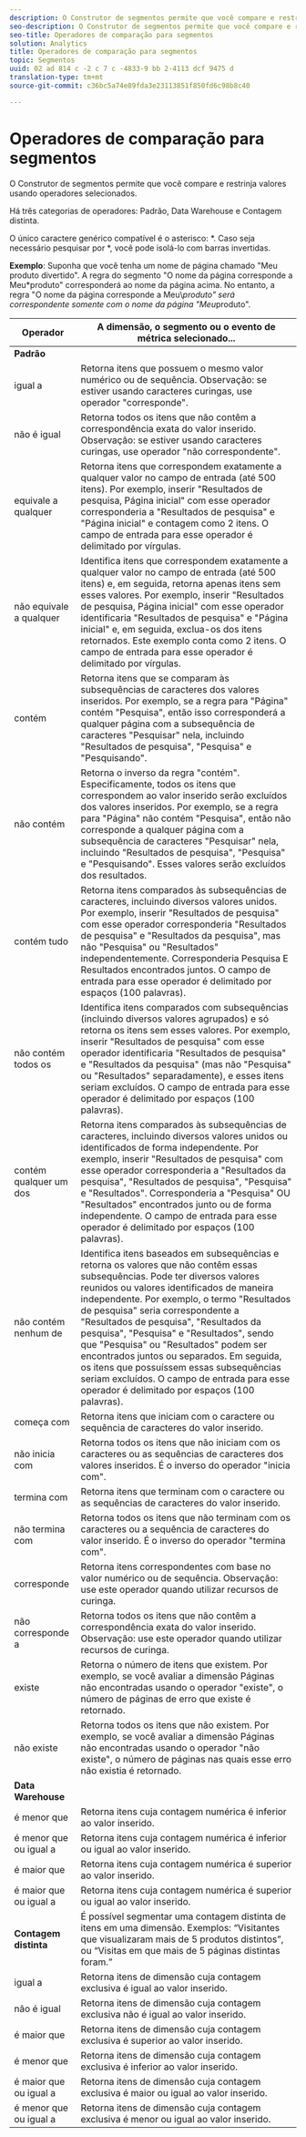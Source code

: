 ```yaml
---
description: O Construtor de segmentos permite que você compare e restrinja valores com os operadores selecionados.
seo-description: O Construtor de segmentos permite que você compare e restrinja valores com os operadores selecionados.
seo-title: Operadores de comparação para segmentos
solution: Analytics
title: Operadores de comparação para segmentos
topic: Segmentos
uuid: 02 ad 814 c -2 c 7 c -4833-9 bb 2-4113 dcf 9475 d
translation-type: tm+mt
source-git-commit: c36bc5a74e89fda3e23113851f850fd6c98b8c40

---
```



# Operadores de comparação para segmentos

O Construtor de segmentos permite que você compare e restrinja valores usando operadores selecionados.

Há três categorias de operadores: Padrão, Data Warehouse e Contagem distinta.

O único caractere genérico compatível é o asterisco: *. Caso seja necessário pesquisar por *, você pode isolá-lo com barras invertidas.

**Exemplo**: Suponha que você tenha um nome de página chamado "Meu produto divertido". A regra do segmento "O nome da página corresponde a Meu*produto" corresponderá ao nome da página acima. No entanto, a regra "O nome da página corresponde a Meu\\*produto" será correspondente somente com o nome da página "Meu*produto".

| Operador | A dimensão, o segmento ou o evento de métrica selecionado... |
|--- |--- |
| **Padrão** |  |
| igual a | Retorna itens que possuem o mesmo valor numérico ou de sequência. Observação: se estiver usando caracteres curingas, use operador "corresponde". |
| não é igual | Retorna todos os itens que não contêm a correspondência exata do valor inserido.  Observação: se estiver usando caracteres curingas, use operador "não correspondente". |
| equivale a qualquer | Retorna itens que correspondem exatamente a qualquer valor no campo de entrada (até 500 itens). Por exemplo, inserir "Resultados de pesquisa, Página inicial" com esse operador corresponderia a "Resultados de pesquisa" e "Página inicial" e contagem como 2 itens. O campo de entrada para esse operador é delimitado por vírgulas. |
| não equivale a qualquer | Identifica itens que correspondem exatamente a qualquer valor no campo de entrada (até 500 itens) e, em seguida, retorna apenas itens sem esses valores. Por exemplo, inserir "Resultados de pesquisa, Página inicial" com esse operador identificaria "Resultados de pesquisa" e "Página inicial" e, em seguida, exclua-os dos itens retornados. Este exemplo conta como 2 itens. O campo de entrada para esse operador é delimitado por vírgulas. |
| contém | Retorna itens que se comparam às subsequências de caracteres dos valores inseridos. Por exemplo, se a regra para "Página" contém "Pesquisa", então isso corresponderá a qualquer página com a subsequência de caracteres "Pesquisar" nela, incluindo "Resultados de pesquisa", "Pesquisa" e "Pesquisando". |
| não contém | Retorna o inverso da regra "contém". Especificamente, todos os itens que correspondem ao valor inserido serão excluídos dos valores inseridos. Por exemplo, se a regra para "Página" não contém "Pesquisa", então não corresponde a qualquer página com a subsequência de caracteres "Pesquisar" nela, incluindo "Resultados de pesquisa", "Pesquisa" e "Pesquisando". Esses valores serão excluídos dos resultados. |
| contém tudo | Retorna itens comparados às subsequências de caracteres, incluindo diversos valores unidos. Por exemplo, inserir "Resultados de pesquisa" com esse operador corresponderia "Resultados de pesquisa" e "Resultados da pesquisa", mas não "Pesquisa" ou "Resultados" independentemente. Corresponderia Pesquisa E Resultados encontrados juntos. O campo de entrada para esse operador é delimitado por espaços (100 palavras). |
| não contém todos os | Identifica itens comparados com subsequências (incluindo diversos valores agrupados) e só retorna os itens sem esses valores. Por exemplo, inserir "Resultados de pesquisa" com esse operador identificaria "Resultados de pesquisa" e "Resultados da pesquisa" (mas não "Pesquisa" ou "Resultados" separadamente), e esses itens seriam excluídos. O campo de entrada para esse operador é delimitado por espaços (100 palavras). |
| contém qualquer um dos | Retorna itens comparados às subsequências de caracteres, incluindo diversos valores unidos ou identificados de forma independente. Por exemplo, inserir "Resultados de pesquisa" com esse operador corresponderia a "Resultados da pesquisa", "Resultados de pesquisa", "Pesquisa" e "Resultados". Corresponderia a "Pesquisa" OU "Resultados" encontrados junto ou de forma independente. O campo de entrada para esse operador é delimitado por espaços (100 palavras). |
| não contém nenhum de | Identifica itens baseados em subsequências e retorna os valores que não contêm essas subsequências. Pode ter diversos valores reunidos ou valores identificados de maneira independente. Por exemplo, o termo "Resultados de pesquisa" seria correspondente a "Resultados de pesquisa", "Resultados da pesquisa", "Pesquisa" e "Resultados", sendo que "Pesquisa" ou "Resultados" podem ser encontrados juntos ou separados. Em seguida, os itens que possuíssem essas subsequências seriam excluídos. O campo de entrada para esse operador é delimitado por espaços (100 palavras). |
| começa com | Retorna itens que iniciam com o caractere ou sequência de caracteres do valor inserido. |
| não inicia com | Retorna todos os itens que não iniciam com os caracteres ou as sequências de caracteres dos valores inseridos. É o inverso do operador "inicia com". |
| termina com | Retorna itens que terminam com o caractere ou as sequências de caracteres do valor inserido. |
| não termina com | Retorna todos os itens que não terminam com os caracteres ou a sequência de caracteres do valor inserido. É o inverso do operador "termina com". |
| corresponde | Retorna itens correspondentes com base no valor numérico ou de sequência. Observação: use este operador quando utilizar recursos de curinga. |
| não corresponde a | Retorna todos os itens que não contêm a correspondência exata do valor inserido. Observação: use este operador quando utilizar recursos de curinga. |
| existe | Retorna o número de itens que existem. Por exemplo, se você avaliar a dimensão Páginas não encontradas usando o operador "existe", o número de páginas de erro que existe é retornado. |
| não existe | Retorna todos os itens que não existem. Por exemplo, se você avaliar a dimensão Páginas não encontradas usando o operador "não existe", o número de páginas nas quais esse erro não existia é retornado. |
| **Data Warehouse** |  |
| é menor que | Retorna itens cuja contagem numérica é inferior ao valor inserido. |
| é menor que ou igual a | Retorna itens cuja contagem numérica é inferior ou igual ao valor inserido. |
| é maior que | Retorna itens cuja contagem numérica é superior ao valor inserido. |
| é maior que ou igual a | Retorna itens cuja contagem numérica é superior ou igual ao valor inserido. |
| **Contagem distinta** | É possível segmentar uma contagem distinta de itens em uma dimensão. Exemplos: “Visitantes que visualizaram mais de 5 produtos distintos”, ou “Visitas em que mais de 5 páginas distintas foram.”  |
| igual a | Retorna itens de dimensão cuja contagem exclusiva é igual ao valor inserido. |
| não é igual | Retorna itens de dimensão cuja contagem exclusiva não é igual ao valor inserido. |
| é maior que | Retorna itens de dimensão cuja contagem exclusiva é superior ao valor inserido. |
| é menor que | Retorna itens de dimensão cuja contagem exclusiva é inferior ao valor inserido. |
| é maior que ou igual a | Retorna itens de dimensão cuja contagem exclusiva é maior ou igual ao valor inserido. |
| é menor que ou igual a | Retorna itens de dimensão cuja contagem exclusiva é menor ou igual ao valor inserido. |

